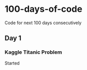 # 100-days-of-code
Code for next 100 days consecutively

## Day 1
### Kaggle Titanic Problem
Started
